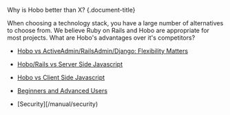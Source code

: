 Why is Hobo better than X?
{.document-title}

When choosing a technology stack, you have a large number of alternatives to choose from.  We believe Ruby on Rails and Hobo are appropriate for most projects.   What are Hobo's advantages over it's competitors?

* [Hobo vs ActiveAdmin/RailsAdmin/Django: Flexibility Matters](/manual/flexibility-matters)

* [Hobo/Rails vs Server Side Javascript](/manual/vs-node)

* [Hobo vs Client Side Javascript](/manual/vs-client-side)

* [Beginners and Advanced Users](/manual/who)

* [Security][/manual/security)

